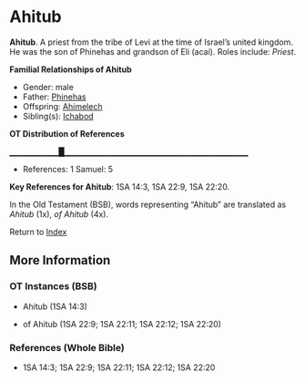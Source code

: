 # Ahitub
**Ahitub**. 
A priest from the tribe of Levi at the time of Israel’s united kingdom. He was the son of Phinehas and grandson of Eli (acai). 
Roles include: 
_Priest_. 




**Familial Relationships of Ahitub**


* Gender: male
* Father: [Phinehas](Phinehas.2.md)
* Offspring: [Ahimelech](Ahimelech.md)
* Sibling(s): [Ichabod](Ichabod.md)


**OT Distribution of References**

▁▁▁▁▁▁▁▁█▁▁▁▁▁▁▁▁▁▁▁▁▁▁▁▁▁▁▁▁▁▁▁▁▁▁▁▁▁▁
* References: 1 Samuel: 5



**Key References for Ahitub**: 
1SA 14:3, 1SA 22:9, 1SA 22:20. 


In the Old Testament (BSB), words representing “Ahitub” are translated as 
*Ahitub* (1x), *of Ahitub* (4x). 




Return to [Index](00-Index.md)

## More Information

### OT Instances (BSB)

* Ahitub (1SA 14:3)

* of Ahitub (1SA 22:9; 1SA 22:11; 1SA 22:12; 1SA 22:20)



### References (Whole Bible)

* 1SA 14:3; 1SA 22:9; 1SA 22:11; 1SA 22:12; 1SA 22:20



